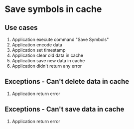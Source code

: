 # Save symbols in cache

## Use cases

1. Application execute command "Save Symbols"
2. Application encode data
3. Application set timestamp
4. Application clear old data in cache
5. Application save new data in cache
6. Application didn't return any error

## Exceptions - Can't delete data in cache

1. Application return error

## Exceptions - Can't save data in cache

1. Application return error
